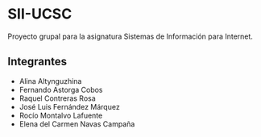 # SII-UCSC
Proyecto grupal para la asignatura Sistemas de Información para Internet.

## Integrantes
* Alina Altynguzhina
* Fernando Astorga Cobos
* Raquel Contreras Rosa
* José Luis Fernández Márquez
* Rocío Montalvo Lafuente
* Elena del Carmen Navas Campaña
